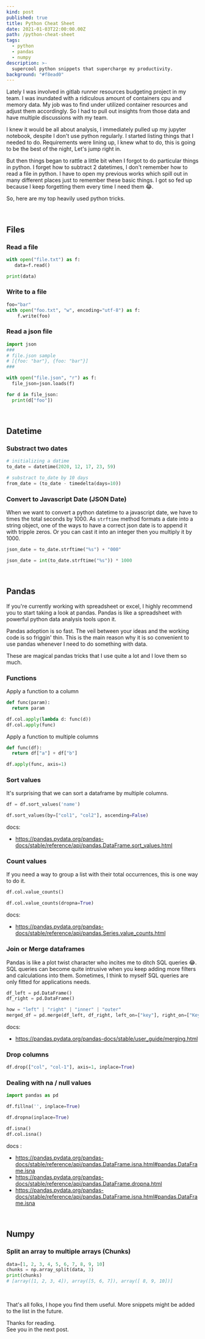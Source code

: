 ```yaml
---
kind: post
published: true
title: Python Cheat Sheet
date: 2021-01-03T22:00:00.00Z
path: /python-cheat-sheet
tags:
  - python
  - pandas
  - numpy
description: >-
  supercool python snippets that supercharge my productivity.
background: "#f8ead0"
---
```


Lately I was involved in gitlab runner resources budgeting project in my team. I was inundated with a ridiculous amount of containers cpu and memory data. My job was to find under utilized container resources and adjust them accordingly. So I had to pull out insights from those data and have multiple discussions with my team.

I knew it would be all about analysis, I immediately pulled up my jupyter notebook, despite I don't use python regularly. I started listing things that I needed to do. Requirements were lining up, I knew what to do, this is going to be the best of the night, Let's jump right in.

But then things began to rattle a little bit when I forgot to do particular things in python. I forget how to subtract 2 datetimes, I don't remember how to read a file in python. I have to open my previous works which spill out in many different places just to remember these basic things. I got so fed up because I keep forgetting them every time I need them 😂.

So, here are my top heavily used python tricks.

<br/>

## Files

### Read a file

```python
with open("file.txt") as f:
   data=f.read()

print(data)
```

### Write to a file

```python
foo="bar"
with open("foo.txt", "w", encoding="utf-8") as f:
    f.write(foo)
```

### Read a json file

```python
import json
###
# file.json sample
# [{foo: "bar"}, {foo: "bar"}]
###

with open("file.json", "r") as f:
  file_json=json.loads(f)

for d in file_json:
  print(d["foo"])
```

<br/>

## Datetime

### Substract two dates

```python
# initializing a datime
to_date = datetime(2020, 12, 17, 23, 59)

# substract to_date by 10 days
from_date = (to_date - timedelta(days=10))

```

### Convert to Javascript Date (JSON Date)

When we want to convert a python datetime to a javascript date, we have to times the total seconds by 1000.
As `strftime` method formats a date into a string object,
one of the ways to have a correct json date is to append it with tripple zeros.
Or you can cast it into an integer then you multiply it by 1000.

```python
json_date = to_date.strftime("%s") + "000"

json_date = int(to_date.strftime("%s")) * 1000
```

<br/>

## Pandas

If you're currently working with spreadsheet or excel, I highly recommend you to start taking a look at pandas. Pandas is like a spreadsheet with powerful python data analysis tools upon it.

Pandas adoption is so fast. The veil between your ideas and the working code is so friggin' thin. This is the main reason why it is so convenient to use pandas whenever I need to do something with data.

These are magical pandas tricks that I use quite a lot and I love them so much.

### Functions

Apply a function to a column

```python
def func(param):
  return param

df.col.apply(lambda d: func(d))
df.col.apply(func)
```

Apply a function to multiple columns

```python
def func(df):
  return df["a"] + df["b"]

df.apply(func, axis=1)
```

### Sort values

It's surprising that we can sort a dataframe by multiple columns.

```python
df = df.sort_values('name')

df.sort_values(by=["col1", "col2"], ascending=False)
```

docs:

- https://pandas.pydata.org/pandas-docs/stable/reference/api/pandas.DataFrame.sort_values.html

### Count values

If you need a way to group a list with their total occurrences, this is one way to do it.

```python
df.col.value_counts()

df.col.value_counts(dropna=True)
```

docs:

- https://pandas.pydata.org/pandas-docs/stable/reference/api/pandas.Series.value_counts.html

### Join or Merge dataframes

Pandas is like a plot twist character who incites me to ditch SQL queries 😂. SQL queries can become quite intrusive when you keep adding more filters and calculations into them. Sometimes, I think to myself SQL queries are only fitted for applications needs.

```python
df_left = pd.DataFrame()
df_right = pd.DataFrame()

how = "left" | "right" | "inner" | "outer"
merged_df = pd.merge(df_left, df_right, left_on=["key"], right_on=["Key"], how=how)
```

docs:

- https://pandas.pydata.org/pandas-docs/stable/user_guide/merging.html

### Drop columns

```python
df.drop(["col", "col-1"], axis=1, inplace=True)
```

### Dealing with na / null values

```python
import pandas as pd

df.fillna('', inplace=True)

df.dropna(inplace=True)

df.isna()
df.col.isna()
```

docs :

- https://pandas.pydata.org/pandas-docs/stable/reference/api/pandas.DataFrame.isna.html#pandas.DataFrame.isna
- https://pandas.pydata.org/pandas-docs/stable/reference/api/pandas.DataFrame.dropna.html
- https://pandas.pydata.org/pandas-docs/stable/reference/api/pandas.DataFrame.isna.html#pandas.DataFrame.isna

<br/>

## Numpy

### Split an array to multiple arrays (Chunks)

```python
data=[1, 2, 3, 4, 5, 6, 7, 8, 9, 10]
chunks = np.array_split(data, 3)
print(chunks)
# [array([1, 2, 3, 4]), array([5, 6, 7]), array([ 8, 9, 10])]
```

<br/>

That's all folks, I hope you find them useful.
More snippets might be added to the list in the future.

Thanks for reading. <br/>
See you in the next post.
